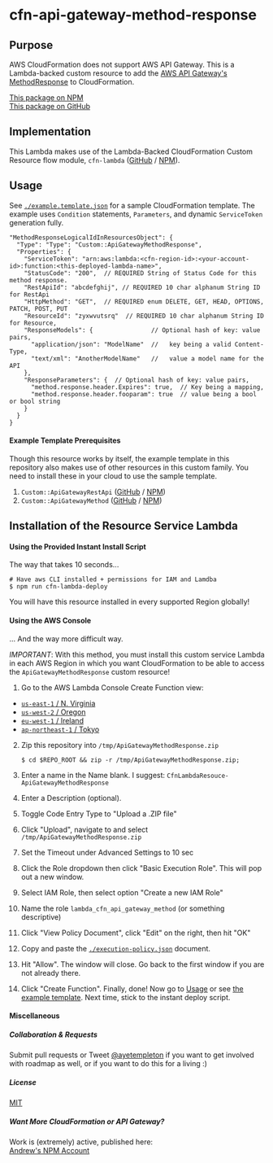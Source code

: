 
# cfn-api-gateway-method-response


## Purpose

AWS CloudFormation does not support AWS API Gateway. This is a Lambda-backed custom resource to add the [AWS API Gateway's MethodResponse](http://docs.aws.amazon.com/apigateway/api-reference/resource/method-response/) to CloudFormation.

[This package on NPM](https://www.npmjs.com/package/cfn-api-gateway-method-response)  
[This package on GitHub](https://www.github.com/andrew-templeton/cfn-api-gateway-method-response)


## Implementation

This Lambda makes use of the Lambda-Backed CloudFormation Custom Resource flow module, `cfn-lambda` ([GitHub](https://github.com/andrew-templeton/cfn-lambda) / [NPM](https://www.npmjs.com/package/cfn-lambda)).


## Usage

  See [`./example.template.json`](./example.template.json) for a sample CloudFormation template. The example uses `Condition` statements, `Parameters`, and dynamic `ServiceToken` generation fully.


    "MethodResponseLogicalIdInResourcesObject": {
      "Type": "Type": "Custom::ApiGatewayMethodResponse",
      "Properties": {
        "ServiceToken": "arn:aws:lambda:<cfn-region-id>:<your-account-id>:function:<this-deployed-lambda-name>",
        "StatusCode": "200",  // REQUIRED String of Status Code for this method response.
        "RestApiId": "abcdefghij", // REQUIRED 10 char alphanum String ID for RestApi 
        "HttpMethod": "GET",  // REQUIRED enum DELETE, GET, HEAD, OPTIONS, PATCH, POST, PUT
        "ResourceId": "zyxwvutsrq"  // REQUIRED 10 char alphanum String ID for Resource,
        "ResponseModels": {                // Optional hash of key: value pairs, 
          "application/json": "ModelName"  //   key being a valid Content-Type,
          "text/xml": "AnotherModelName"   //   value a model name for the API
        },
        "ResponseParameters": {  // Optional hash of key: value pairs,
          "method.response.header.Expires": true,  // Key being a mapping,
          "method.response.header.fooparam": true  // value being a bool or bool string
        }
      }
    }


#### Example Template Prerequisites

Though this resource works by itself, the example template in this repository also makes use of other resources in this custom family. You need to install these in your cloud to use the sample template.

 1. `Custom::ApiGatewayRestApi` ([GitHub](https://github.com/andrew-templeton/cfn-api-gateway-restapi) / [NPM](https://www.npmjs.com/package/cfn-api-gateway-restapi))
 2. `Custom::ApiGatewayMethod` ([GitHub](https://github.com/andrew-templeton/cfn-api-gateway-method) / [NPM](https://www.npmjs.com/package/cfn-api-gateway-method))


## Installation of the Resource Service Lambda

#### Using the Provided Instant Install Script

The way that takes 10 seconds...
    

    # Have aws CLI installed + permissions for IAM and Lamdba
    $ npm run cfn-lambda-deploy


You will have this resource installed in every supported Region globally!


#### Using the AWS Console

... And the way more difficult way.

*IMPORTANT*: With this method, you must install this custom service Lambda in each AWS Region in which you want CloudFormation to be able to access the `ApiGatewayMethodResponse` custom resource!

1. Go to the AWS Lambda Console Create Function view:
  - [`us-east-1` / N. Virginia](https://console.aws.amazon.com/lambda/home?region=us-east-1#/create?step=2)
  - [`us-west-2` / Oregon](https://console.aws.amazon.com/lambda/home?region=us-west-2#/create?step=2)
  - [`eu-west-1` / Ireland](https://console.aws.amazon.com/lambda/home?region=eu-west-1#/create?step=2)
  - [`ap-northeast-1` / Tokyo](https://console.aws.amazon.com/lambda/home?region=ap-northeast-1#/create?step=2)
2. Zip this repository into `/tmp/ApiGatewayMethodResponse.zip`

    `$ cd $REPO_ROOT && zip -r /tmp/ApiGatewayMethodResponse.zip;`

3. Enter a name in the Name blank. I suggest: `CfnLambdaResouce-ApiGatewayMethodResponse`
4. Enter a Description (optional).
5. Toggle Code Entry Type to "Upload a .ZIP file"
6. Click "Upload", navigate to and select `/tmp/ApiGatewayMethodResponse.zip`
7. Set the Timeout under Advanced Settings to 10 sec
8. Click the Role dropdown then click "Basic Execution Role". This will pop out a new window.
9. Select IAM Role, then select option "Create a new IAM Role"
10. Name the role `lambda_cfn_api_gateway_method` (or something descriptive)
11. Click "View Policy Document", click "Edit" on the right, then hit "OK"
12. Copy and paste the [`./execution-policy.json`](./execution-policy.json) document.
13. Hit "Allow". The window will close. Go back to the first window if you are not already there.
14. Click "Create Function". Finally, done! Now go to [Usage](#usage) or see [the example template](./example.template.json). Next time, stick to the instant deploy script.




#### Miscellaneous

##### Collaboration & Requests

Submit pull requests or Tweet [@ayetempleton](https://twitter.com/ayetempleton) if you want to get involved with roadmap as well, or if you want to do this for a living :)


##### License

[MIT](./License)


##### Want More CloudFormation or API Gateway?

Work is (extremely) active, published here:  
[Andrew's NPM Account](https://www.npmjs.com/~andrew-templeton)
